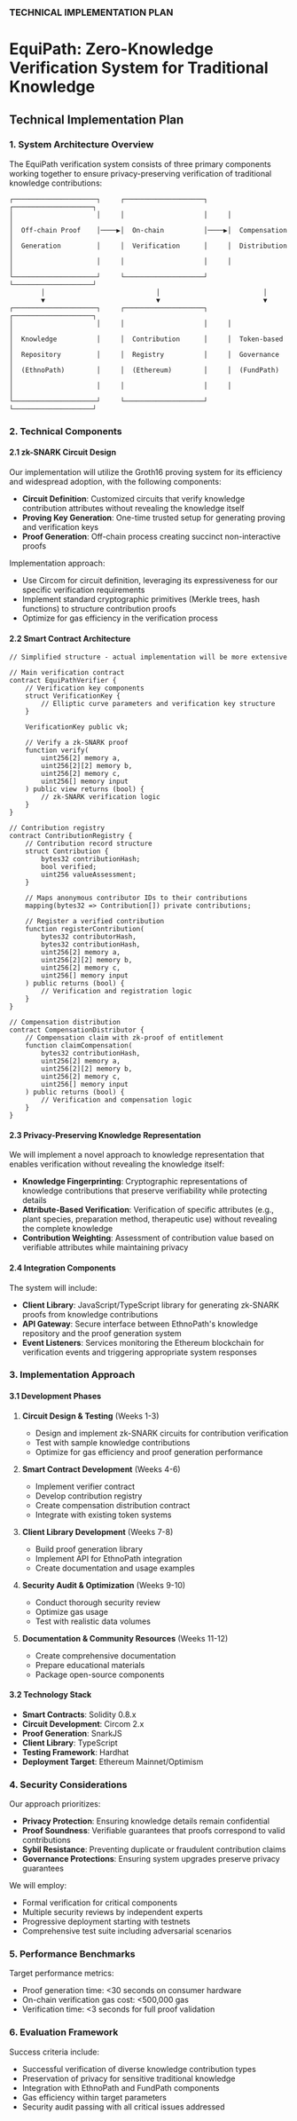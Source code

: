 

### TECHNICAL IMPLEMENTATION PLAN
# EquiPath: Zero-Knowledge Verification System for Traditional Knowledge
## Technical Implementation Plan

### 1. System Architecture Overview

The EquiPath verification system consists of three primary components working together to ensure privacy-preserving verification of traditional knowledge contributions:

```
┌─────────────────────┐     ┌────────────────────┐     ┌────────────────────┐
│                     │     │                    │     │                    │
│  Off-chain Proof    │────▶│  On-chain          │────▶│  Compensation      │
│  Generation         │     │  Verification      │     │  Distribution      │
│                     │     │                    │     │                    │
└─────────────────────┘     └────────────────────┘     └────────────────────┘
        │                            │                          │
        ▼                            ▼                          ▼
┌─────────────────────┐     ┌────────────────────┐     ┌────────────────────┐
│                     │     │                    │     │                    │
│  Knowledge          │     │  Contribution      │     │  Token-based       │
│  Repository         │     │  Registry          │     │  Governance        │
│  (EthnoPath)        │     │  (Ethereum)        │     │  (FundPath)        │
│                     │     │                    │     │                    │
└─────────────────────┘     └────────────────────┘     └────────────────────┘
```

### 2. Technical Components

#### 2.1 zk-SNARK Circuit Design

Our implementation will utilize the Groth16 proving system for its efficiency and widespread adoption, with the following components:

- **Circuit Definition**: Customized circuits that verify knowledge contribution attributes without revealing the knowledge itself
- **Proving Key Generation**: One-time trusted setup for generating proving and verification keys
- **Proof Generation**: Off-chain process creating succinct non-interactive proofs

Implementation approach:
- Use Circom for circuit definition, leveraging its expressiveness for our specific verification requirements
- Implement standard cryptographic primitives (Merkle trees, hash functions) to structure contribution proofs
- Optimize for gas efficiency in the verification process

#### 2.2 Smart Contract Architecture

```solidity
// Simplified structure - actual implementation will be more extensive

// Main verification contract
contract EquiPathVerifier {
    // Verification key components
    struct VerificationKey {
        // Elliptic curve parameters and verification key structure
    }
    
    VerificationKey public vk;
    
    // Verify a zk-SNARK proof
    function verify(
        uint256[2] memory a,
        uint256[2][2] memory b,
        uint256[2] memory c,
        uint256[] memory input
    ) public view returns (bool) {
        // zk-SNARK verification logic
    }
}

// Contribution registry
contract ContributionRegistry {
    // Contribution record structure
    struct Contribution {
        bytes32 contributionHash;
        bool verified;
        uint256 valueAssessment;
    }
    
    // Maps anonymous contributor IDs to their contributions
    mapping(bytes32 => Contribution[]) private contributions;
    
    // Register a verified contribution
    function registerContribution(
        bytes32 contributorHash,
        bytes32 contributionHash,
        uint256[2] memory a,
        uint256[2][2] memory b,
        uint256[2] memory c,
        uint256[] memory input
    ) public returns (bool) {
        // Verification and registration logic
    }
}

// Compensation distribution
contract CompensationDistributor {
    // Compensation claim with zk-proof of entitlement
    function claimCompensation(
        bytes32 contributionHash,
        uint256[2] memory a,
        uint256[2][2] memory b,
        uint256[2] memory c,
        uint256[] memory input
    ) public returns (bool) {
        // Verification and compensation logic
    }
}
```

#### 2.3 Privacy-Preserving Knowledge Representation

We will implement a novel approach to knowledge representation that enables verification without revealing the knowledge itself:

- **Knowledge Fingerprinting**: Cryptographic representations of knowledge contributions that preserve verifiability while protecting details
- **Attribute-Based Verification**: Verification of specific attributes (e.g., plant species, preparation method, therapeutic use) without revealing the complete knowledge
- **Contribution Weighting**: Assessment of contribution value based on verifiable attributes while maintaining privacy

#### 2.4 Integration Components

The system will include:

- **Client Library**: JavaScript/TypeScript library for generating zk-SNARK proofs from knowledge contributions
- **API Gateway**: Secure interface between EthnoPath's knowledge repository and the proof generation system
- **Event Listeners**: Services monitoring the Ethereum blockchain for verification events and triggering appropriate system responses

### 3. Implementation Approach

#### 3.1 Development Phases

1. **Circuit Design & Testing** (Weeks 1-3)
   - Design and implement zk-SNARK circuits for contribution verification
   - Test with sample knowledge contributions
   - Optimize for gas efficiency and proof generation performance

2. **Smart Contract Development** (Weeks 4-6)
   - Implement verifier contract
   - Develop contribution registry
   - Create compensation distribution contract
   - Integrate with existing token systems

3. **Client Library Development** (Weeks 7-8)
   - Build proof generation library
   - Implement API for EthnoPath integration
   - Create documentation and usage examples

4. **Security Audit & Optimization** (Weeks 9-10)
   - Conduct thorough security review
   - Optimize gas usage
   - Test with realistic data volumes

5. **Documentation & Community Resources** (Weeks 11-12)
   - Create comprehensive documentation
   - Prepare educational materials
   - Package open-source components

#### 3.2 Technology Stack

- **Smart Contracts**: Solidity 0.8.x
- **Circuit Development**: Circom 2.x
- **Proof Generation**: SnarkJS
- **Client Library**: TypeScript
- **Testing Framework**: Hardhat
- **Deployment Target**: Ethereum Mainnet/Optimism

### 4. Security Considerations

Our approach prioritizes:

- **Privacy Protection**: Ensuring knowledge details remain confidential
- **Proof Soundness**: Verifiable guarantees that proofs correspond to valid contributions
- **Sybil Resistance**: Preventing duplicate or fraudulent contribution claims
- **Governance Protections**: Ensuring system upgrades preserve privacy guarantees

We will employ:
- Formal verification for critical components
- Multiple security reviews by independent experts
- Progressive deployment starting with testnets
- Comprehensive test suite including adversarial scenarios

### 5. Performance Benchmarks

Target performance metrics:
- Proof generation time: <30 seconds on consumer hardware
- On-chain verification gas cost: <500,000 gas
- Verification time: <3 seconds for full proof validation

### 6. Evaluation Framework

Success criteria include:
- Successful verification of diverse knowledge contribution types
- Preservation of privacy for sensitive traditional knowledge
- Integration with EthnoPath and FundPath components
- Gas efficiency within target parameters
- Security audit passing with all critical issues addressed

